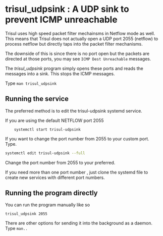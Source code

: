 # trisul\_udpsink : A UDP sink to prevent ICMP unreachable

Trisul uses high speed packet filter mechainsms in Netflow mode as well.
This means that Trisul does not actually open a UDP port 2055 (netflow)
to process netflow but directly taps into the packet filter mechanisms.

The downside of this is since there is no port open but the packets are
directed at those ports, you may see `ICMP Dest Unreachable` messages.

The *trisul\_udpsink* program simply opens these ports and reads the
messages into a sink. This stops the ICMP messages.

Type `man trisul_udpsink`

## Running the service

The preferred method is to edit the trisul-udpsink systemd service.

If you are using the default NETFLOW port 2055

```
    systemctl start trisul-udpsink
```

If you want to change the port number from 2055 to your custom port.
Type.

```bash
systemctl edit trisul-udpsink --full
```

Change the port number from 2055 to your preferred.

If you need more than one port number , just clone the systemd file to
create new services with different port numbers.

## Running the program directly

You can run the program manually like so

```
trisul_udpsink 2055 
```

There are other options for sending it into the background as a daemon.
Type `man..`
